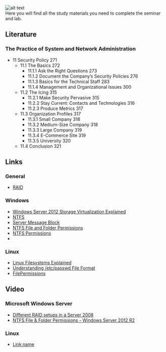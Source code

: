 ![alt text](http://bearpm.com/wp-content/uploads/2013/07/work-in-progress.png "Work in progress") <br />
Here you will find all the study materials you need to complete the seminar and lab.

## Literature
### The Practice of System and Network Administration
* 11 Security Policy 271
    *  11.1 The Basics 272
        * 11.1.1 Ask the Right Questions 273
        * 11.1.2 Document the Company’s Security Policies 276
        * 11.1.3 Basics for the Technical Staff 283
        * 11.1.4 Management and Organizational Issues 300
    * 11.2 The Icing 315
        * 11.2.1 Make Security Pervasive 315
        * 11.2.2 Stay Current: Contacts and Technologies 316
        * 11.2.3 Produce Metrics 317
    * 11.3 Organization Profiles 317
        * 11.3.1 Small Company 318
        * 11.3.2 Medium-Size Company 318
        * 11.3.3 Large Company 319
        * 11.3.4 E-Commerce Site 319
        * 11.3.5 University 320
    * 11.4 Conclusion 321

## Links 
### General
* [RAID](http://en.wikipedia.org/wiki/RAID)  

### Windows
* [Windows Server 2012 Storage Virtualization Explained](http://blogs.technet.com/b/yungchou/archive/2012/08/31/windows-server-2012-storage-virtualization-explained.aspx)
* [NTFS](http://en.wikipedia.org/wiki/NTFS#Versions)
* [Server Message Block](http://en.wikipedia.org/wiki/Server_Message_Block)
* [NTFS File and Folder Permissions](http://www.sqa.org.uk/e-learning/NetInf103CD/page_17.htm)
* [NTFS Permissions](https://technet.microsoft.com/sv-se/magazine/2006.01.howitworksntfs(en-us).aspx)
* 

### Linux
* [Linux Filesystems Explained](https://help.ubuntu.com/community/LinuxFilesystemsExplained)
* [Understanding /etc/passwd File Format](http://www.cyberciti.biz/faq/understanding-etcpasswd-file-format/)
* [FilePermissions](https://help.ubuntu.com/community/FilePermissions)

## Video
### Microsoft Windows Server
* [Different RAID setups in a Server 2008](http://youtu.be/l80yqK-JRSA?t=6m2s)
* [NTFS File & Folder Permissions - Windows Server 2012 R2](https://www.youtube.com/watch?v=XQNYkUwmV5E)

### Linux
* [Link name](link)
 